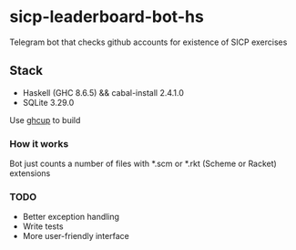 # sicp-leaderboard-bot-hs
Telegram bot that checks github accounts for existence of SICP exercises

## Stack
- Haskell (GHC 8.6.5) && cabal-install 2.4.1.0
- SQLite 3.29.0

Use [ghcup](https://github.com/haskell/ghcup/) to build

### How it works
Bot just counts a number of files with *.scm or *.rkt (Scheme or Racket)
extensions

### TODO
- Better exception handling
- Write tests
- More user-friendly interface
